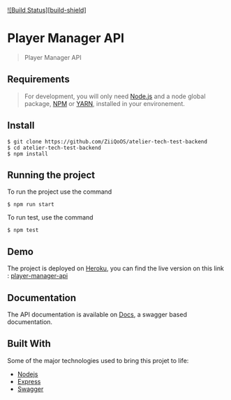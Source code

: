[![Build Status][build-shield]]()
# Player Manager API

> Player Manager API

## Requirements

> For development, you will only need [Node.js](https://nodejs.org/) and a node global package, [NPM](https://npmjs.org/) or [YARN](https://yarnpkg.com/), installed in your environement.
## Install

    $ git clone https://github.com/ZiiQoOS/atelier-tech-test-backend
    $ cd atelier-tech-test-backend
    $ npm install

## Running the project

To run the project use the command

    $ npm run start

To run test, use the command

    $ npm test


## Demo
The project is deployed on [Heroku](https://heroku.com), you can find the live version on this link : [player-manager-api](https://atelier-tech-test-backend.herokuapp.com/)

## Documentation
The API documentation is available on [Docs](https://atelier-tech-test-backend.herokuapp.com/api-docs/), a swagger based documentation.

## Built With
Some of the major technologies used to bring this projet to life:
* [Nodejs](https://nodejs.org/)
* [Express](https://expressjs.com/)
* [Swagger](https://swagger.io/)
